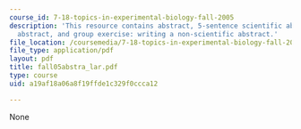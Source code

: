 ```yaml
---
course_id: 7-18-topics-in-experimental-biology-fall-2005
description: 'This resource contains abstract, 5-sentence scientific abstract, non-scientific
  abstract, and group exercise: writing a non-scientific abstract.'
file_location: /coursemedia/7-18-topics-in-experimental-biology-fall-2005/a19af18a06a8f19ffde1c329f0ccca12_fall05abstra_lar.pdf
file_type: application/pdf
layout: pdf
title: fall05abstra_lar.pdf
type: course
uid: a19af18a06a8f19ffde1c329f0ccca12

---
```

None